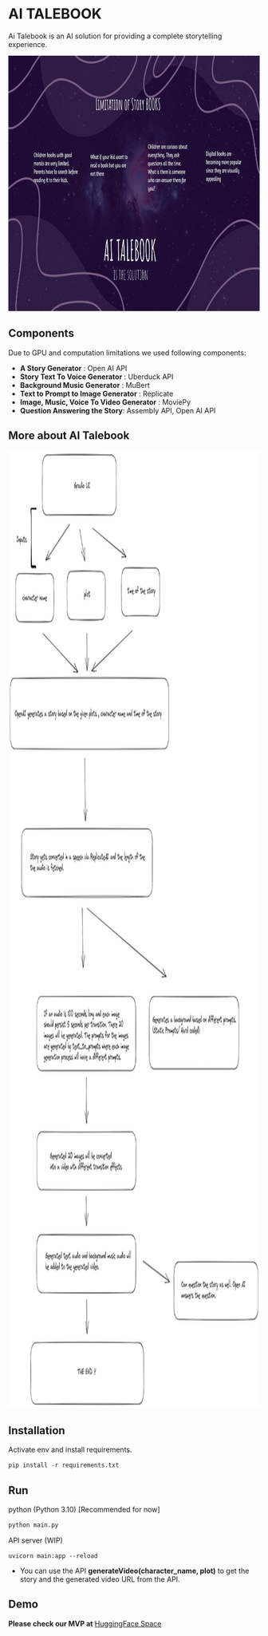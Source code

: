 # AI TALEBOOK

Ai Talebook is an AI solution for providing a complete storytelling experience.

<!-- ![](https://github.com/suyogster/assemblyAI-winter-hackathon-2022/blob/master/inputs/ai_talebook.jpg) -->
<img src="https://github.com/suyogster/assemblyAI-winter-hackathon-2022/blob/master/inputs/ai_talebook.jpg" width="812" height="512">


## Components
Due to GPU and computation limitations we used following components:
- **A Story Generator** : Open AI API
- **Story Text To Voice Generator** : Uberduck API
- **Background Music Generator** : MuBert
- **Text to Prompt to Image Generator** : Replicate
- **Image, Music, Voice To Video Generator** : MoviePy
- **Question Answering the Story**: Assembly API, Open AI API

## More about AI Talebook
<img src="https://github.com/suyogster/assemblyAI-winter-hackathon-2022/blob/master/inputs/Talebook_diagram.png" width="1080" height="1920">

## Installation

Activate env and install requirements.

```python
pip install -r requirements.txt

```

## Run
python (Python 3.10) [Recommended for now]
```python (Python 3.10)
python main.py
```

API server (WIP)
```API server (WIP)
uvicorn main:app --reload
```

- You can use the API **generateVideo(character_name, plot)** to get the story and the generated video URL from the API.

## Demo
**Please check our MVP at** [HuggingFace Space](https://huggingface.co/spaces/suyogster/assemblyAI-winter-hackathon-2022)

